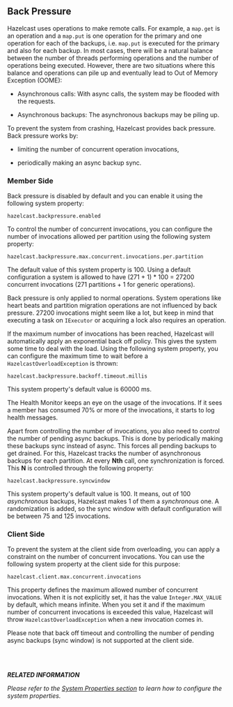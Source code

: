 ## Back Pressure

Hazelcast uses operations to make remote calls. For example, a `map.get` is an operation and a `map.put` is one operation for the primary 
and one operation for each of the backups, i.e. `map.put` is executed for the primary and also for each backup. In most cases, there will be a natural balance between the number of threads performing operations
and the number of operations being executed. However, there are two situations where this balance and operations 
can pile up and eventually lead to Out of Memory Exception (OOME):

- Asynchronous calls: With async calls, the system may be flooded with the requests.

- Asynchronous backups: The asynchronous backups may be piling up.

To prevent the system from crashing, Hazelcast provides back pressure. Back pressure works by:
 
- limiting the number of concurrent operation invocations, 

- periodically making an async backup sync.

### Member Side

Back pressure is disabled by default and you can enable it using the following system property:

`hazelcast.backpressure.enabled`

To control the number of concurrent invocations, you can configure the number of invocations allowed per partition using the 
following system property:

`hazelcast.backpressure.max.concurrent.invocations.per.partition`

The default value of this system property is 100. Using a default configuration a system is allowed to have (271 + 1) * 100 = 27200 concurrent invocations (271 partitions + 1 for generic operations).
 
Back pressure is only applied to normal operations. System operations like heart beats and partition migration operations 
are not influenced by back pressure. 27200 invocations might seem like a lot, but keep in mind that executing a task on `IExecutor` 
or acquiring a lock also requires an operation.

If the maximum number of invocations has been reached, Hazelcast will automatically apply an exponential back off policy. This
gives the system some time to deal with the load. Using the following system property, you can configure the maximum time to wait before a `HazelcastOverloadException` is thrown:

`hazelcast.backpressure.backoff.timeout.millis`

This system property's default value is 60000 ms.

The Health Monitor keeps an eye on the usage of the invocations. If it sees a member has consumed 70% or more of the invocations, it starts to log health messages.

Apart from controlling the number of invocations, you also need to control the number of pending async backups. This is done
by periodically making these backups sync instead of async. This forces all pending backups to get drained. For this, Hazelcast tracks the number of asynchronous backups for each partition. At every **Nth** call, one synchronization is forced. This **N** is 
controlled through the following property:

`hazelcast.backpressure.syncwindow`

This system property's default value is 100. It means, out of 100 *asynchronous* backups, Hazelcast makes 1 of them a *synchronous* one. A randomization is added, so the sync window with default configuration will be between 75 and 125 
invocations. 

### Client Side

To prevent the system at the client side from overloading, you can apply a constraint on the number of concurrent invocations. You can use the following system property at the client side for this purpose:

`hazelcast.client.max.concurrent.invocations`

This property defines the maximum allowed number of concurrent invocations. When it is not explicitly set, it has the value `Integer.MAX_VALUE` by default, which means infinite. When you set it and if the maximum number of concurrent invocations is exceeded this value, Hazelcast will throw `HazelcastOverloadException` when a new invocation comes in.

Please note that back off timeout and controlling the number of pending async backups (sync window) is not supported at the client side.






<br></br>

***RELATED INFORMATION***

*Please refer to the [System Properties section](#system-properties) to learn how to configure the system properties.*
